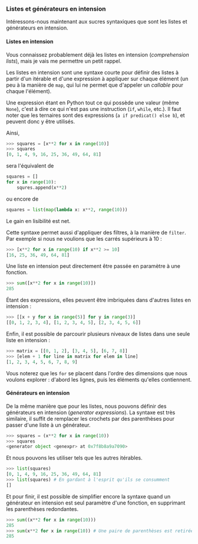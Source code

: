 ### Listes et générateurs en intension

Intéressons-nous maintenant aux sucres syntaxiques que sont les listes et générateurs en intension.

#### Listes en intension

Vous connaissez probablement déjà les listes en intension (*comprehension lists*), mais je vais me permettre un petit rappel.

Les listes en intension sont une syntaxe courte pour définir des listes à partir d'un itérable et d'une expression à appliquer sur chaque élément (un peu à la manière de `map`, qui lui ne permet que d'appeler un *callable* pour chaque l'élément).

Une expression étant en Python tout ce qui possède une valeur (même `None`), c'est à dire ce qui n'est pas une instruction (`if`, `while`, etc.).
Il faut noter que les ternaires sont des expressions (`a if predicat() else b`), et peuvent donc y être utilisés.

Ainsi,

```python
>>> squares = [x**2 for x in range(10)]
>>> squares
[0, 1, 4, 9, 16, 25, 36, 49, 64, 81]
```

sera l'équivalent de

```python
squares = []
for x in range(10):
    squres.append(x**2)
```

ou encore de

```python
squares = list(map(lambda x: x**2, range(10)))
```

Le gain en lisibilité est net.

Cette syntaxe permet aussi d'appliquer des filtres, à la manière de `filter`. Par exemple si nous ne voulions que les carrés supérieurs à 10 :

```python
>>> [x**2 for x in range(10) if x**2 >= 10]
[16, 25, 36, 49, 64, 81]
```

Une liste en intension peut directement être passée en paramètre à une fonction.

```python
>>> sum([x**2 for x in range(10)])
285
```

Étant des expressions, elles peuvent être imbriquées dans d'autres listes en intension :

```python
>>> [[x + y for x in range(5)] for y in range(3)]
[[0, 1, 2, 3, 4], [1, 2, 3, 4, 5], [2, 3, 4, 5, 6]]
```

Enfin, il est possible de parcourir plusieurs niveaux de listes dans une seule liste en intension :

```python
>>> matrix = [[0, 1, 2], [3, 4, 5], [6, 7, 8]]
>>> [elem + 1 for line in matrix for elem in line]
[1, 2, 3, 4, 5, 6, 7, 8, 9]
```

Vous noterez que les `for` se placent dans l'ordre des dimensions que nous voulons explorer : d'abord les lignes, puis les éléments qu'elles contiennent.

#### Générateurs en intension

De la même manière que pour les listes, nous pouvons définir des générateurs en intension (*generator expressions*).
La syntaxe est très similaire, il suffit de remplacer les crochets par des parenthèses pour passer d'une liste à un générateur.

```python
>>> squares = (x**2 for x in range(10))
>>> squares
<generator object <genexpr> at 0x7f8b8a9a7090>
```

Et nous pouvons les utiliser tels que les autres itérables.

```python
>>> list(squares)
[0, 1, 4, 9, 16, 25, 36, 49, 64, 81]
>>> list(squares) # En gardant à l'esprit qu'ils se consumment
[]
```

Et pour finir, il est possible de simplifier encore la syntaxe quand un générateur en intension est seul paramètre d'une fonction, en supprimant les parenthèses redondantes.

```python
>>> sum((x**2 for x in range(10)))
285
>>> sum(x**2 for x in range(10)) # Une paire de parenthèses est retirée
285
```
